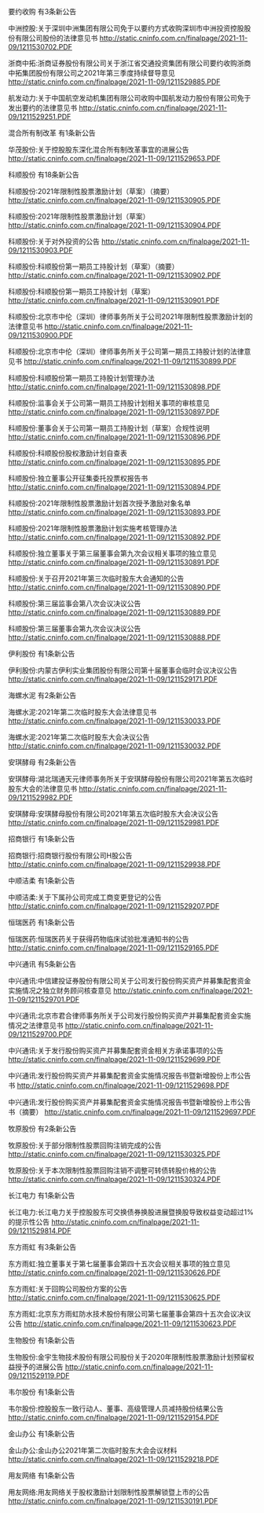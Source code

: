 要约收购 有3条新公告 

中洲控股:关于深圳中洲集团有限公司免于以要约方式收购深圳市中洲投资控股股份有限公司股份的法律意见书 http://static.cninfo.com.cn/finalpage/2021-11-09/1211530702.PDF 

浙商中拓:浙商证券股份有限公司关于浙江省交通投资集团有限公司要约收购浙商中拓集团股份有限公司之2021年第三季度持续督导意见 http://static.cninfo.com.cn/finalpage/2021-11-09/1211529885.PDF 

航发动力:关于中国航空发动机集团有限公司收购中国航发动力股份有限公司免于发出要约的法律意见书 http://static.cninfo.com.cn/finalpage/2021-11-09/1211529251.PDF 

混合所有制改革 有1条新公告 

华茂股份:关于控股股东深化混合所有制改革事宜的进展公告 http://static.cninfo.com.cn/finalpage/2021-11-09/1211529653.PDF 

科顺股份 有18条新公告 

科顺股份:2021年限制性股票激励计划（草案）（摘要） http://static.cninfo.com.cn/finalpage/2021-11-09/1211530905.PDF 

科顺股份:2021年限制性股票激励计划（草案） http://static.cninfo.com.cn/finalpage/2021-11-09/1211530904.PDF 

科顺股份:关于对外投资的公告 http://static.cninfo.com.cn/finalpage/2021-11-09/1211530903.PDF 

科顺股份:科顺股份第一期员工持股计划（草案）（摘要） http://static.cninfo.com.cn/finalpage/2021-11-09/1211530902.PDF 

科顺股份:科顺股份第一期员工持股计划（草案） http://static.cninfo.com.cn/finalpage/2021-11-09/1211530901.PDF 

科顺股份:北京市中伦（深圳）律师事务所关于公司2021年限制性股票激励计划的法律意见书 http://static.cninfo.com.cn/finalpage/2021-11-09/1211530900.PDF 

科顺股份:北京市中伦（深圳）律师事务所关于公司第一期员工持股计划的法律意见书 http://static.cninfo.com.cn/finalpage/2021-11-09/1211530899.PDF 

科顺股份:科顺股份第一期员工持股计划管理办法 http://static.cninfo.com.cn/finalpage/2021-11-09/1211530898.PDF 

科顺股份:监事会关于公司第一期员工持股计划相关事项的审核意见 http://static.cninfo.com.cn/finalpage/2021-11-09/1211530897.PDF 

科顺股份:董事会关于公司第一期员工持股计划（草案）合规性说明 http://static.cninfo.com.cn/finalpage/2021-11-09/1211530896.PDF 

科顺股份:科顺股份股权激励计划自查表 http://static.cninfo.com.cn/finalpage/2021-11-09/1211530895.PDF 

科顺股份:独立董事公开征集委托投票权报告书 http://static.cninfo.com.cn/finalpage/2021-11-09/1211530894.PDF 

科顺股份:2021年限制性股票激励计划首次授予激励对象名单 http://static.cninfo.com.cn/finalpage/2021-11-09/1211530893.PDF 

科顺股份:2021年限制性股票激励计划实施考核管理办法 http://static.cninfo.com.cn/finalpage/2021-11-09/1211530892.PDF 

科顺股份:独立董事关于第三届董事会第九次会议相关事项的独立意见 http://static.cninfo.com.cn/finalpage/2021-11-09/1211530891.PDF 

科顺股份:关于召开2021年第三次临时股东大会通知的公告 http://static.cninfo.com.cn/finalpage/2021-11-09/1211530890.PDF 

科顺股份:第三届监事会第八次会议决议公告 http://static.cninfo.com.cn/finalpage/2021-11-09/1211530889.PDF 

科顺股份:第三届董事会第九次会议决议公告 http://static.cninfo.com.cn/finalpage/2021-11-09/1211530888.PDF 

伊利股份 有1条新公告 

伊利股份:内蒙古伊利实业集团股份有限公司第十届董事会临时会议决议公告 http://static.cninfo.com.cn/finalpage/2021-11-09/1211529171.PDF 

海螺水泥 有2条新公告 

海螺水泥:2021年第二次临时股东大会法律意见书 http://static.cninfo.com.cn/finalpage/2021-11-09/1211530033.PDF 

海螺水泥:2021年第二次临时股东大会决议公告 http://static.cninfo.com.cn/finalpage/2021-11-09/1211530032.PDF 

安琪酵母 有2条新公告 

安琪酵母:湖北瑞通天元律师事务所关于安琪酵母股份有限公司2021年第五次临时股东大会的法律意见书 http://static.cninfo.com.cn/finalpage/2021-11-09/1211529982.PDF 

安琪酵母:安琪酵母股份有限公司2021年第五次临时股东大会决议公告 http://static.cninfo.com.cn/finalpage/2021-11-09/1211529981.PDF 

招商银行 有1条新公告 

招商银行:招商银行股份有限公司H股公告 http://static.cninfo.com.cn/finalpage/2021-11-09/1211529938.PDF 

中顺洁柔 有1条新公告 

中顺洁柔:关于下属孙公司完成工商变更登记的公告 http://static.cninfo.com.cn/finalpage/2021-11-09/1211529207.PDF 

恒瑞医药 有1条新公告 

恒瑞医药:恒瑞医药关于获得药物临床试验批准通知书的公告 http://static.cninfo.com.cn/finalpage/2021-11-09/1211529165.PDF 

中兴通讯 有5条新公告 

中兴通讯:中信建投证券股份有限公司关于公司发行股份购买资产并募集配套资金实施情况之独立财务顾问核查意见 http://static.cninfo.com.cn/finalpage/2021-11-09/1211529701.PDF 

中兴通讯:北京市君合律师事务所关于公司发行股份购买资产并募集配套资金实施情况之法律意见书 http://static.cninfo.com.cn/finalpage/2021-11-09/1211529700.PDF 

中兴通讯:关于发行股份购买资产并募集配套资金相关方承诺事项的公告 http://static.cninfo.com.cn/finalpage/2021-11-09/1211529699.PDF 

中兴通讯:发行股份购买资产并募集配套资金实施情况报告书暨新增股份上市公告书 http://static.cninfo.com.cn/finalpage/2021-11-09/1211529698.PDF 

中兴通讯:发行股份购买资产并募集配套资金实施情况报告书暨新增股份上市公告书（摘要） http://static.cninfo.com.cn/finalpage/2021-11-09/1211529697.PDF 

牧原股份 有2条新公告 

牧原股份:关于部分限制性股票回购注销完成的公告 http://static.cninfo.com.cn/finalpage/2021-11-09/1211530325.PDF 

牧原股份:关于本次限制性股票回购注销不调整可转债转股价格的公告 http://static.cninfo.com.cn/finalpage/2021-11-09/1211530324.PDF 

长江电力 有1条新公告 

长江电力:长江电力关于控股股东可交换债券换股进展暨换股导致权益变动超过1%的提示性公告 http://static.cninfo.com.cn/finalpage/2021-11-09/1211529814.PDF 

东方雨虹 有3条新公告 

东方雨虹:独立董事关于第七届董事会第四十五次会议相关事项的独立意见 http://static.cninfo.com.cn/finalpage/2021-11-09/1211530626.PDF 

东方雨虹:关于回购公司股份方案的公告 http://static.cninfo.com.cn/finalpage/2021-11-09/1211530625.PDF 

东方雨虹:北京东方雨虹防水技术股份有限公司第七届董事会第四十五次会议决议公告 http://static.cninfo.com.cn/finalpage/2021-11-09/1211530623.PDF 

生物股份 有1条新公告 

生物股份:金宇生物技术股份有限公司股份关于2020年限制性股票激励计划预留权益授予的进展公告 http://static.cninfo.com.cn/finalpage/2021-11-09/1211529119.PDF 

韦尔股份 有1条新公告 

韦尔股份:控股股东一致行动人、董事、高级管理人员减持股份结果公告 http://static.cninfo.com.cn/finalpage/2021-11-09/1211529154.PDF 

金山办公 有1条新公告 

金山办公:金山办公2021年第二次临时股东大会会议材料 http://static.cninfo.com.cn/finalpage/2021-11-09/1211529218.PDF 

用友网络 有1条新公告 

用友网络:用友网络关于股权激励计划限制性股票解锁暨上市的公告 http://static.cninfo.com.cn/finalpage/2021-11-09/1211530191.PDF 


